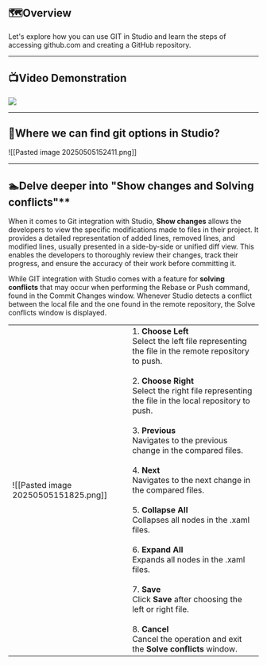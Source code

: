 ## 🗺️Overview

Let's explore how you can use GIT in Studio and learn the steps of accessing github.com and creating a GitHub repository.

---
## 📺Video Demonstration

[![](https://embed-ssl.wistia.com/deliveries/455acf338a12d9a9c4b199dc0c837ee6a60d0182.jpg?image_play_button_size=2x&image_crop_resized=960x540&image_play_button_rounded=1&image_play_button_color=595959e0)](https://cdn.embedly.com/widgets/media.html?src=https%3A%2F%2Ffast.wistia.net%2Fembed%2Fiframe%2Ffzcftec8an%3Fseo%3Dtrue%26videoFoam%3Dtrue&display_name=Wistia%2C%2BInc.&url=https%3A%2F%2Fuipathvideos.wistia.com%2Fmedias%2Ffzcftec8an%3FembedType%3Diframe%26amp%3Bseo%3Dtrue%26amp%3BvideoFoam%3Dtrue%26amp%3BvideoWidth%3D640&image=https%3A%2F%2Fembed-ssl.wistia.com%2Fdeliveries%2F455acf338a12d9a9c4b199dc0c837ee6a60d0182.jpg%3Fimage_crop_resized%3D640x360&key=40cb30655a7f4a46adaaf18efb05db21&type=text%2Fhtml&schema=wistia&wvideo=fzcftec8an)

---

## 🤔Where we can find git options in Studio?

![[Pasted image 20250505152411.png]]



---

## 🏊Delve deeper into "Show changes and Solving conflicts"**

When it comes to Git integration with Studio, **Show changes** allows the developers to view the specific modifications made to files in their project. It provides a detailed representation of added lines, removed lines, and modified lines, usually presented in a side-by-side or unified diff view. This enables the developers to thoroughly review their changes, track their progress, and ensure the accuracy of their work before committing it. 

While GIT integration with Studio comes with a feature for **solving conflicts** that may occur when performing the Rebase or Push command, found in the Commit Changes window. Whenever Studio detects a conflict between the local file and the one found in the remote repository, the Solve conflicts window is displayed.

|                                      |                                                                                                                                                                                                                                                                                                                                                                                                                                                                                                                                                                                                                                                                                     |
| ------------------------------------ | ----------------------------------------------------------------------------------------------------------------------------------------------------------------------------------------------------------------------------------------------------------------------------------------------------------------------------------------------------------------------------------------------------------------------------------------------------------------------------------------------------------------------------------------------------------------------------------------------------------------------------------------------------------------------------------- |
| ![[Pasted image 20250505151825.png]] | 1. **Choose Left**<br>Select the left file representing the file in the remote repository to push.<br><br>2. **Choose Right**<br>Select the right file representing the file in the local repository to push.<br><br>3. **Previous**<br>Navigates to the previous change in the compared files.<br><br>4. **Next**<br>Navigates to the next change in the compared files.<br><br>5. **Collapse All**<br>Collapses all nodes in the .xaml files.<br><br>6. **Expand All**<br>Expands all nodes in the .xaml files.<br><br>7. **Save**<br>Click **Save** after choosing the left or right file.<br><br>8. **Cancel**<br>Cancel the operation and exit the **Solve conflicts** window. |
